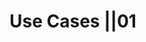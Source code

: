 # Use Cases ||01

<script>window.open('/use-cases/') || window.location.replace('/use-cases/');</script>


